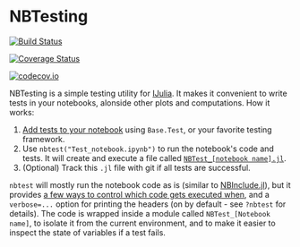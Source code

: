 # NBTesting

[![Build Status](https://travis-ci.org/cstjean/NBTesting.jl.svg?branch=master)](https://travis-ci.org/cstjean/NBTesting.jl)

[![Coverage Status](https://coveralls.io/repos/cstjean/NBTesting.jl/badge.svg?branch=master&service=github)](https://coveralls.io/github/cstjean/NBTesting.jl?branch=master)

[![codecov.io](http://codecov.io/github/cstjean/NBTesting.jl/coverage.svg?branch=master)](http://codecov.io/github/cstjean/NBTesting.jl?branch=master)

NBTesting is a simple testing utility for
[IJulia](https://github.com/JuliaLang/IJulia.jl). It makes it convenient to write tests
in your notebooks, alonside other plots and computations. How it works:

1. [Add tests to your notebook](test/Test_notebook.ipynb) using `Base.Test`, or your
favorite testing framework.
2. Use `nbtest("Test_notebook.ipynb")` to run the notebook's code and tests. It will
create and execute a file called [`NBTest_[notebook
name].jl`](test/NBTest_Test_notebook.jl).
3. (Optional) Track this `.jl` file with git if all tests are successful.

`nbtest` will mostly run the notebook code as is (similar to
[NBInclude.jl](https://github.com/stevengj/NBInclude.jl)), but it provides [a few ways to
control which code gets executed when](test/Test_notebook.ipynb), and a `verbose=...`
option for printing the headers (on by default - see `?nbtest` for details). The code is
wrapped inside a module called `NBTest_[Notebook name]`, to isolate it from the current
environment, and to make it easier to inspect the state of variables if a test fails.
